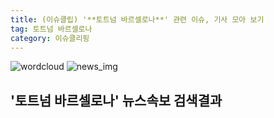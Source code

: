 ```yaml
---
title: (이슈클립) '**토트넘 바르셀로나**' 관련 이슈, 기사 모아 보기
tag: 토트넘 바르셀로나
category: 이슈클리핑
---
```

![wordcloud](https://s3.ap-northeast-2.amazonaws.com/lyrics101-wordcloud/2018-10-04-1538605657.png)
![news_img](https://user-images.githubusercontent.com/42597476/44507050-1206f400-a6e4-11e8-8d98-7ffbfebb353f.png)
## **'**토트넘 바르셀로나**'** 뉴스속보 검색결과


